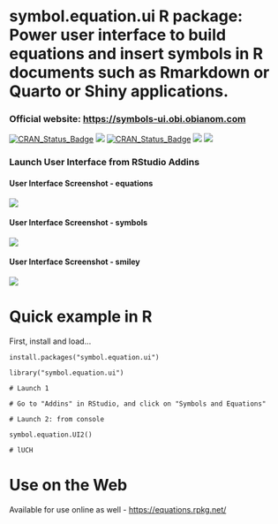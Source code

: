 # symbol.equation.ui R package: Power user interface to build equations and insert symbols in R documents such as Rmarkdown or Quarto or Shiny applications.

### Official website: https://symbols-ui.obi.obianom.com

[![CRAN\_Status\_Badge](https://img.shields.io/badge/rPkgNet-published-orange)](https://rnetwork.obi.obianom.com/package/r2symbols) <img src="https://rpkg.net/pub-age/r2symbols"> [![CRAN\_Status\_Badge](https://www.r-pkg.org/badges/version/r2symbols)](https://cran.r-project.org/package=r2symbols) [![](https://cranlogs.r-pkg.org/badges/r2symbols)](https://cran.r-project.org/package=r2symbols) [![](https://cranlogs.r-pkg.org/badges/grand-total/r2symbols)](https://cran.r-project.org/package=r2symbols)


### Launch User Interface from RStudio Addins

#### User Interface Screenshot - equations

![](https://symbols-ui.obi.obianom.com/equationrpkg1.png)


#### User Interface Screenshot - symbols

![](https://symbols-ui.obi.obianom.com/equationrpkg2.png)

#### User Interface Screenshot - smiley

![](https://symbols-ui.obi.obianom.com/equationrpkg3.png)



# Quick example in R 

First, install and load...

```
install.packages("symbol.equation.ui")

library("symbol.equation.ui")

# Launch 1

# Go to "Addins" in RStudio, and click on "Symbols and Equations"

# Launch 2: from console

symbol.equation.UI2()

# lUCH

```


# Use on the Web

Available for use online as well  - https://equations.rpkg.net/
